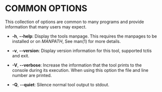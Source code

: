 # COMMON OPTIONS

This collection of options are common to many programs and provide
information that many users may expect.

  * **-h**, **--help**:
    Display the tools manpage. This requires the manpages to be installed or on
    _MANPATH_, See man(1) for more details.

  * **-v**, **--version**:
	Display version information for this tool, supported tctis and exit.

  * **-V**, **--verbose**:
	Increase the information that the tool prints to the console during its
	execution. When using this option the file and line number are printed.

  * **-Q**, **--quiet**:
    Silence normal tool output to stdout.
